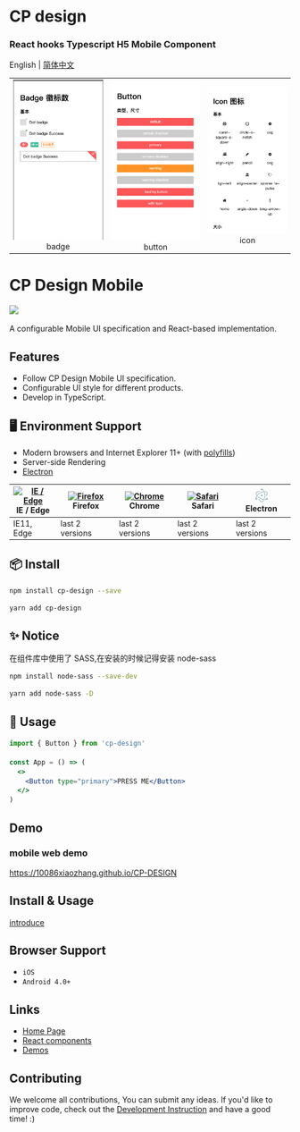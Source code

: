 # CP design

### React hooks Typescript H5 Mobile Component

English | [简体中文](./README.zh-CN.md)

<p align="center">
  <table>
    <tr>
        <td ><center><img src="https://github.com/10086XIAOZHANG/blogImgAttr/blob/master/cp-design-badge.jpg">badge </center></td>
        <td ><center><img src="https://github.com/10086XIAOZHANG/blogImgAttr/blob/master/cp-design-btn.jpg">button</center></td>
         <td ><center><img src="https://github.com/10086XIAOZHANG/blogImgAttr/blob/master/cp-design-icon.jpg">icon</center></td>
    </tr>

</table>
</p>

# CP Design Mobile

[![](https://img.shields.io/travis/ant-design/ant-design-mobile.svg?style=flat-square)](https://10086xiaozhang.github.io/CP-DESIGN)

A configurable Mobile UI specification and React-based implementation.

## Features

- Follow CP Design Mobile UI specification.
- Configurable UI style for different products.
- Develop in TypeScript.

## 🖥 Environment Support

- Modern browsers and Internet Explorer 11+ (with [polyfills](https://ant.design/docs/react/getting-started#Compatibility))
- Server-side Rendering
- [Electron](https://www.electronjs.org/)

| [<img src="https://raw.githubusercontent.com/alrra/browser-logos/master/src/edge/edge_48x48.png" alt="IE / Edge" width="24px" height="24px" />](http://godban.github.io/browsers-support-badges/)<br>IE / Edge | [<img src="https://raw.githubusercontent.com/alrra/browser-logos/master/src/firefox/firefox_48x48.png" alt="Firefox" width="24px" height="24px" />](http://godban.github.io/browsers-support-badges/)<br>Firefox | [<img src="https://raw.githubusercontent.com/alrra/browser-logos/master/src/chrome/chrome_48x48.png" alt="Chrome" width="24px" height="24px" />](http://godban.github.io/browsers-support-badges/)<br>Chrome | [<img src="https://raw.githubusercontent.com/alrra/browser-logos/master/src/safari/safari_48x48.png" alt="Safari" width="24px" height="24px" />](http://godban.github.io/browsers-support-badges/)<br>Safari | [<img src="https://raw.githubusercontent.com/alrra/browser-logos/master/src/electron/electron_48x48.png" alt="Electron" width="24px" height="24px" />](http://godban.github.io/browsers-support-badges/)<br>Electron |
| -------------------------------------------------------------------------------------------------------------------------------------------------------------------------------------------------------------- | ---------------------------------------------------------------------------------------------------------------------------------------------------------------------------------------------------------------- | ------------------------------------------------------------------------------------------------------------------------------------------------------------------------------------------------------------ | ------------------------------------------------------------------------------------------------------------------------------------------------------------------------------------------------------------ | -------------------------------------------------------------------------------------------------------------------------------------------------------------------------------------------------------------------- |
| IE11, Edge                                                                                                                                                                                                     | last 2 versions                                                                                                                                                                                                  | last 2 versions                                                                                                                                                                                              | last 2 versions                                                                                                                                                                                              | last 2 versions                                                                                                                                                                                                      |

## 📦 Install

```bash
npm install cp-design --save
```

```bash
yarn add cp-design
```

## ✨ Notice

在组件库中使用了 SASS,在安装的时候记得安装 node-sass

```bash
npm install node-sass --save-dev
```

```bash
yarn add node-sass -D
```

## 🔨 Usage

```jsx
import { Button } from 'cp-design'

const App = () => (
  <>
    <Button type="primary">PRESS ME</Button>
  </>
)
```

## Demo

### mobile web demo

https://10086xiaozhang.github.io/CP-DESIGN

## Install & Usage

[introduce](https://10086xiaozhang.github.io/CP-DESIGN)

## Browser Support

- `iOS`
- `Android 4.0+`

## Links

- [Home Page](https://10086xiaozhang.github.io/CP-DESIGN)
- [React components](https://10086xiaozhang.github.io/CP-DESIGN)
- [Demos](https://10086xiaozhang.github.io/CP-DESIGN)

## Contributing

We welcome all contributions, You can submit any ideas. If you'd like to improve code, check out the [Development Instruction](https://10086xiaozhang.github.io/CP-DESIGN) and have a good time! :)
